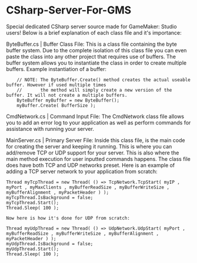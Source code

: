 CSharp-Server-For-GMS
=====================

Special dedicated CSharp server source made for GameMaker: Studio users!
Below is a brief explanation of each class file and it's importance:

ByteBuffer.cs | Buffer Class File:
    This is a class file containing the byte buffer system. Due to the complete isolation of this class file
    you can even paste the class into any other project that requires use of buffers. The buffer system allows
    you to instantiate the class in order to create multiple buffers. Example instantiation of a buffer:

        // NOTE: The ByteBuffer.Create() method creates the actual useable buffer. However if used multiple times
        //       the method will simply create a new version of the buffer. It will not create a multiple buffers.
        ByteBuffer myBuffer = new ByteBuffer();
        myBuffer.Create( BufferSize );

CmdNetwork.cs | Command Input File:
    The CmdNetwork class file allows you to add an error log to your application as well as perform commands for
    assistance with running your server.

MainServer.cs | Primary Server File:
    Inside this class file, is the main code for creating the server and keeping it running. This is where you can
    add/remove TCP or UDP support for your server. This is also where the main method execution for user inputted
    commands happens. The class file does have both TCP and UDP networks preset. Here is an example of adding a TCP
    server network to your application from scratch:
    
	Thread myTcpThread = new Thread( () => TcpNetwork.TcpStart( myIP , myPort , myMaxClients , myBufferReadSize , myBufferWriteSize , myBufferAlignment , myPacketHeader ) );
	myTcpThread.IsBackground = false;
	myTcpThread.Start();
	Thread.Sleep( 100 );

    Now here is how it's done for UDP from scratch:
    
	Thread myUdpThread = new Thread( () => UdpNetwork.UdpStart( myPort , myBufferReadSize , myBufferWriteSize , myBufferAlignment , myPacketHeader ) );
	myUdpThread.IsBackground = false;
	myUdpThread.Start();
	Thread.Sleep( 100 );
